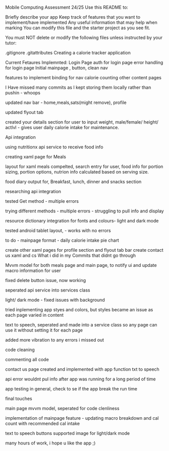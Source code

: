 Mobile Computing Assessment 24/25
Use this README to:

Briefly describe your app
Keep track of features that you want to implement/have implemented
Any useful information that may help when marking
You can modify this file and the starter project as you see fit.

You must NOT delete or modify the following files unless instructed by your tutor:

.gitignore
.gitattributes
Creating a calorie tracker application

Current Fetaures Implemnted: Login Page auth for login page error handling for login page Initial mainpage , button, clean nav

features to implement binding for nav calorie counting other content pages

I Have missed many commits as I kept storing them locally rather than pushin - whoops

updated nav bar - home,meals,sats(might remove), profile

updated flyout tab

created your details section for user to input weight, male/female/ height/ actlvl - gives user daily calorie intake for maintenance.

Api integration

using nutritionx api service to receive food info

creating xaml page for Meals

layout for xaml meals compelted, search entry for user, food info for portion sizing, portion options, nutrion info calculated based on serving size.

food diary output for, Breakfast, lunch, dinner and snacks section

researching api integration

tested Get method - multiple errors

trying different methods - multiple errors - struggling to pull info and display

resource dictionary integration for fonts and colours- light and dark mode

tested android tablet layout, - works with no errors

to do - mainpage format - daily calorie intake pie chart

create other xaml pages for profile section and flyout tab bar
create contact us xaml and cs
What i did in my Commits that didnt go through

Mvvm model for both meals page and main page, to notify ui and update macro information for user

fixed delete button issue, now working

seperated api service into services class

light/ dark mode - fixed issues with background

tried inplementing app styes and colors, but styles became an issue as each page varied in content

text to speech, seperated and made into a service class so any page can use it without setting it for each page

added more vibration to any errors i missed out

code cleaning

commenting all code

contact us page created and implemented with app function txt to speech

api error wouldnt pul info after app was running for a long period of time

app testing in general, check to se if the app break the run time

final touches

main page mvvm model, seperated for code clenliness

implementation of mainpage feature - updating macro breakdown and cal count with recommended cal intake

text to speech buttons supported image for light/dark mode

many hours of work, i hope u like the app ;)
